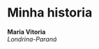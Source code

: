 <!DOCTYPE html>
<html lang="pr-br">
<head>
    <meta charset="UTF-8">
    <meta name="viewport" content="width=device-width, initial-scale=1.0">
    <title>minha historia</title>
</head>
<body><h1>Minha historia</h1>
    <strong>Maria Vitoria</strong> 
    <br>
    <em>Londrina-Paraná</em>
    <p></p>
    
</body>
</html>
